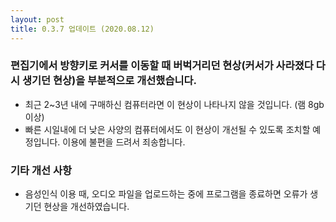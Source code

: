```yaml
---
layout: post
title: 0.3.7 업데이트 (2020.08.12)
---
```


### 편집기에서 방향키로 커서를 이동할 때 버벅거리던 현상(커서가 사라졌다 다시 생기던 현상)을 부분적으로 개선했습니다.
  * 최근 2~3년 내에 구매하신 컴퓨터라면 이 현상이 나타나지 않을 것입니다. (램 8gb 이상)
  * 빠른 시일내에 더 낮은 사양의 컴퓨터에서도 이 현상이 개선될 수 있도록 조치할 예정입니다. 이용에 불편을 드려서 죄송합니다.

### 기타 개선 사항
  * 음성인식 이용 때, 오디오 파일을 업로드하는 중에 프로그램을 종료하면 오류가 생기던 현상을 개선하였습니다.
